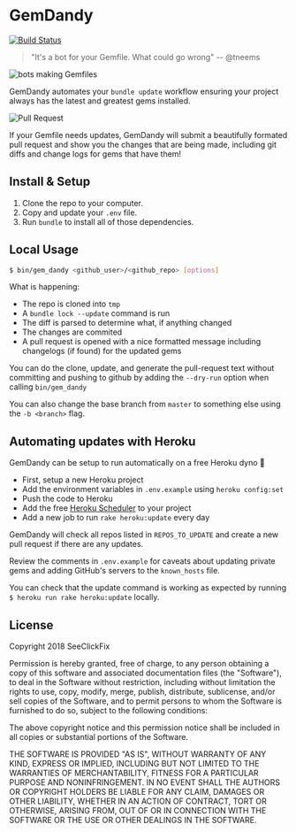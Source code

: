 GemDandy
========

[![Build Status](https://travis-ci.org/SeeClickFix/gem_dandy.svg?branch=master)](https://travis-ci.org/SeeClickFix/gem_dandy)

> "It's a bot for your Gemfile. What could go wrong" -- @tneems

![bots making Gemfiles](https://media3.giphy.com/media/bzNZW2FTwsNQA/giphy.gif)

GemDandy automates your `bundle update` workflow ensuring your project always has the latest and greatest gems
installed. 

![Pull Request](https://i.imgur.com/Hwn3KiU.png)

If your Gemfile needs updates, GemDandy will submit a beautifully formated pull request and show you the changes that
are being made, including git diffs and change logs for gems that have them!

## Install & Setup

1. Clone the repo to your computer.
2. Copy and update your `.env` file.
3. Run `bundle` to install all of those dependencies.

## Local Usage

```bash
$ bin/gem_dandy <github_user>/<github_repo> [options]
```

What is happening:

- The repo is cloned into `tmp`
- A `bundle lock --update` command is run
- The diff is parsed to determine what, if anything changed
- The changes are commited
- A pull request is opened with a nice formatted message including changelogs (if found) for the updated gems

You can do the clone, update, and generate the pull-request text without committing and pushing to github by adding the
`--dry-run` option when calling `bin/gem_dandy`

You can also change the base branch from `master` to something else using the `-b <branch>` flag.

## Automating updates with Heroku

GemDandy can be setup to run automatically on a free Heroku dyno :metal:

- First, setup a new Heroku project
- Add the environment variables in `.env.example` using `heroku config:set`
- Push the code to Heroku
- Add the free [Heroku Scheduler](https://elements.heroku.com/addons/scheduler) to your project
- Add a new job to run `rake heroku:update` every day

GemDandy will check all repos listed in `REPOS_TO_UPDATE` and create a new pull request if there are any updates.

Review the comments in `.env.example` for caveats about updating private gems and adding GitHub's servers to the
`known_hosts` file.

You can check that the update command is working as expected by running `$ heroku run rake heroku:update` locally.

## License

Copyright 2018 SeeClickFix

Permission is hereby granted, free of charge, to any person obtaining a copy of this software and associated documentation files (the "Software"), to deal in the Software without restriction, including without limitation the rights to use, copy, modify, merge, publish, distribute, sublicense, and/or sell copies of the Software, and to permit persons to whom the Software is furnished to do so, subject to the following conditions:

The above copyright notice and this permission notice shall be included in all copies or substantial portions of the Software.

THE SOFTWARE IS PROVIDED "AS IS", WITHOUT WARRANTY OF ANY KIND, EXPRESS OR IMPLIED, INCLUDING BUT NOT LIMITED TO THE WARRANTIES OF MERCHANTABILITY, FITNESS FOR A PARTICULAR PURPOSE AND NONINFRINGEMENT. IN NO EVENT SHALL THE AUTHORS OR COPYRIGHT HOLDERS BE LIABLE FOR ANY CLAIM, DAMAGES OR OTHER LIABILITY, WHETHER IN AN ACTION OF CONTRACT, TORT OR OTHERWISE, ARISING FROM, OUT OF OR IN CONNECTION WITH THE SOFTWARE OR THE USE OR OTHER DEALINGS IN THE SOFTWARE.
